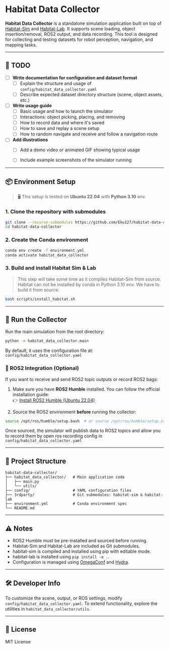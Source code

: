 # Habitat Data Collector

**Habitat Data Collector** is a standalone simulation application built on top of [Habitat-Sim](https://github.com/facebookresearch/habitat-sim) and [Habitat-Lab](https://github.com/facebookresearch/habitat-lab). It supports scene loading, object insertion/removal, ROS2 output, and data recording. This tool is designed for collecting and testing datasets for robot perception, navigation, and mapping tasks.

---

## 📝 TODO

- [ ] **Write documentation for configuration and dataset format**
  - [ ] Explain the structure and usage of `config/habitat_data_collector.yaml`
  - [ ] Describe expected dataset directory structure (scene, object assets, etc.)

- [ ] **Write usage guide**
  - [ ] Basic usage and how to launch the simulator
  - [ ] Interactions: object picking, placing, and removing
  - [ ] How to record data and where it's saved
  - [ ] How to save and replay a scene setup
  - [ ] How to random navigate and receive and follow a navigation route

- [ ] **Add illustrations**
  - [ ] Add a demo video or animated GIF showing typical usage
  - [ ] Include example screenshots of the simulator running


---

## 📦 Environment Setup

> 🖥️ This setup is tested on **Ubuntu 22.04** with **Python 3.10** env.

### 1. Clone the repository with submodules

```bash
git clone --recurse-submodules https://github.com/Eku127/habitat-data-collector.git
cd habitat-data-collector
```

### 2. Create the Conda environment

```bash
conda env create -f environment.yml
conda activate habitat_data_collector
```

### 3. Build and install Habitat Sim & Lab

> This step will take some time as it compiles Habitat-Sim from source.
> Habitat can not be installed by conda in Python 3.10 env. We have to build it from source.

```bash
bash scripts/install_habitat.sh
```

---

## 🚀 Run the Collector

Run the main simulation from the root directory:

```bash
python -m habitat_data_collector.main
```

By default, it uses the configuration file at: `config/habitat_data_collector.yaml`



### 🚁 ROS2 Integration (Optional)

If you want to receive and send ROS2 topic outputs or record ROS2 bags:

1. Make sure you have **ROS2 Humble** installed. You can follow the official installation guide:  
   👉 [Install ROS2 Humble (Ubuntu 22.04)](https://docs.ros.org/en/humble/Installation/Ubuntu-Install-Debians.html)

2. Source the ROS2 environment **before** running the collector:

```bash
source /opt/ros/humble/setup.bash  # or source /opt/ros/humble/setup.zsh
```

Once sourced, the simulator will publish data to ROS2 topics and allow you to record them by open ros recording config in `config/habitat_data_collector.yaml`


---

## 📁 Project Structure

```
habitat-data-collector/
├── habitat_data_collector/   # Main application code
│   ├── main.py
│   └── utils/
├── config/                   # YAML configuration files
├── 3rdparty/                 # Git submodules: habitat-sim & habitat-lab
├── environment.yml           # Conda environment spec
└── README.md
```

---

## ⚠️ Notes

- ROS2 Humble must be pre-installed and sourced before running.
- Habitat-Sim and Habitat-Lab are included as Git submodules.
- habitat-sim is compiled and installed using pip with editable mode.
- habitat-lab is installed using `pip install -e .`.
- Configuration is managed using [OmegaConf](https://omegaconf.readthedocs.io/) and [Hydra](https://hydra.cc/).

---

## 🛠️ Developer Info

To customize the scene, output, or ROS settings, modify `config/habitat_data_collector.yaml`. To extend functionality, explore the utilities in `habitat_data_collector/utils`.

---

## 📜 License

MIT License

